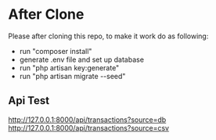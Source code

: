 # After Clone

Please after cloning this repo, to make it work do as following:
- run "composer install"
- generate .env file and set up database
- run "php artisan key:generate"
- run "php artisan migrate --seed"



## Api Test
http://127.0.0.1:8000/api/transactions?source=db
http://127.0.0.1:8000/api/transactions?source=csv

